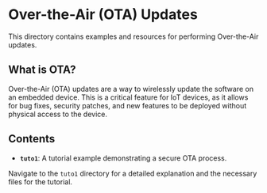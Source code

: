 # Over-the-Air (OTA) Updates

This directory contains examples and resources for performing Over-the-Air updates.

## What is OTA?

Over-the-Air (OTA) updates are a way to wirelessly update the software on an embedded device. This is a critical feature for IoT devices, as it allows for bug fixes, security patches, and new features to be deployed without physical access to the device.

## Contents

- **`tuto1`**: A tutorial example demonstrating a secure OTA process.

Navigate to the `tuto1` directory for a detailed explanation and the necessary files for the tutorial.
